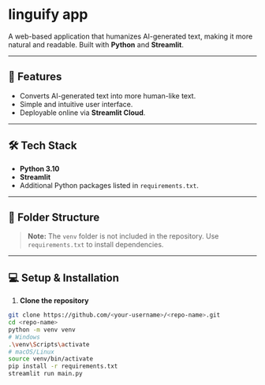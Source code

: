 # linguify app

A web-based application that humanizes AI-generated text, making it more natural and readable. Built with **Python** and **Streamlit**.

---

## 🚀 Features

- Converts AI-generated text into more human-like text.
- Simple and intuitive user interface.
- Deployable online via **Streamlit Cloud**.

---

## 🛠 Tech Stack

- **Python 3.10**
- **Streamlit**
- Additional Python packages listed in `requirements.txt`.

---

## 📁 Folder Structure


> **Note:** The `venv` folder is not included in the repository. Use `requirements.txt` to install dependencies.

---

## 💻 Setup & Installation

1. **Clone the repository**

```bash
git clone https://github.com/<your-username>/<repo-name>.git
cd <repo-name>
python -m venv venv
# Windows
.\venv\Scripts\activate
# macOS/Linux
source venv/bin/activate
pip install -r requirements.txt
streamlit run main.py
